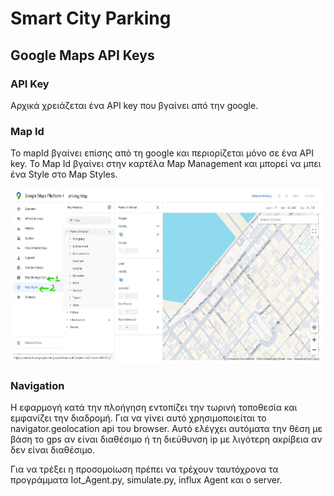 # Smart City Parking

## Google Maps API Keys

### API Key

Αρχικά χρειάζεται ένα API key που βγαίνει από την google.

### Map Id

Το mapId βγαίνει επίσης από τη google και περιορίζεται μόνο σε ένα API key. Το Map Id βγαίνει στην καρτέλα Map Management και μπορεί να μπει 
ένα Style στο Map Styles.

![Map Id](./Presentations/images/map-id.png)

### Navigation

Η εφαρμογή κατά την πλοήγηση εντοπίζει την τωρινή τοποθεσία και εμφανίζει την διαδρομή. Για να γίνει αυτό χρησιμοποιείται το navigator.geolocation api του browser. Αυτό ελέγχει αυτόματα την θέση με βάση το gps αν είναι διαθέσιμο ή τη διεύθυνση ip με λιγότερη ακρίβεια αν δεν είναι διαθέσιμο.

Για να τρέξει η προσομοίωση πρέπει να τρέχουν ταυτόχρονα τα  προγράμματα Iot_Agent.py, simulate.py, influx Agent και ο server.
